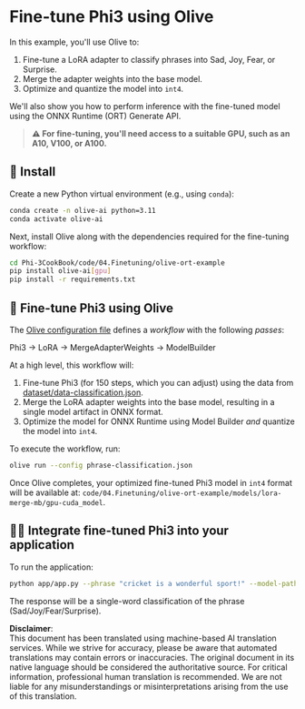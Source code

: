 # Fine-tune Phi3 using Olive

In this example, you'll use Olive to:

1. Fine-tune a LoRA adapter to classify phrases into Sad, Joy, Fear, or Surprise.
2. Merge the adapter weights into the base model.
3. Optimize and quantize the model into `int4`.

We'll also show you how to perform inference with the fine-tuned model using the ONNX Runtime (ORT) Generate API.

> **⚠️ For fine-tuning, you'll need access to a suitable GPU, such as an A10, V100, or A100.**

## 💾 Install

Create a new Python virtual environment (e.g., using `conda`):

```bash
conda create -n olive-ai python=3.11
conda activate olive-ai
```

Next, install Olive along with the dependencies required for the fine-tuning workflow:

```bash
cd Phi-3CookBook/code/04.Finetuning/olive-ort-example
pip install olive-ai[gpu]
pip install -r requirements.txt
```

## 🧪 Fine-tune Phi3 using Olive

The [Olive configuration file](../../../../../code/04.Finetuning/olive-ort-example/phrase-classification.json) defines a *workflow* with the following *passes*:

Phi3 -> LoRA -> MergeAdapterWeights -> ModelBuilder

At a high level, this workflow will:

1. Fine-tune Phi3 (for 150 steps, which you can adjust) using the data from [dataset/data-classification.json](../../../../../code/04.Finetuning/olive-ort-example/dataset/dataset-classification.json).
2. Merge the LoRA adapter weights into the base model, resulting in a single model artifact in ONNX format.
3. Optimize the model for ONNX Runtime using Model Builder *and* quantize the model into `int4`.

To execute the workflow, run:

```bash
olive run --config phrase-classification.json
```

Once Olive completes, your optimized fine-tuned Phi3 model in `int4` format will be available at: `code/04.Finetuning/olive-ort-example/models/lora-merge-mb/gpu-cuda_model`.

## 🧑‍💻 Integrate fine-tuned Phi3 into your application 

To run the application:

```bash
python app/app.py --phrase "cricket is a wonderful sport!" --model-path models/lora-merge-mb/gpu-cuda_model
```

The response will be a single-word classification of the phrase (Sad/Joy/Fear/Surprise).

**Disclaimer**:  
This document has been translated using machine-based AI translation services. While we strive for accuracy, please be aware that automated translations may contain errors or inaccuracies. The original document in its native language should be considered the authoritative source. For critical information, professional human translation is recommended. We are not liable for any misunderstandings or misinterpretations arising from the use of this translation.
